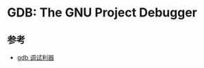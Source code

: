 # GDB: The GNU Project Debugger

## 参考

* [gdb 调试利器](https://linuxtools-rst.readthedocs.io/zh_CN/latest/tool/gdb.html)
